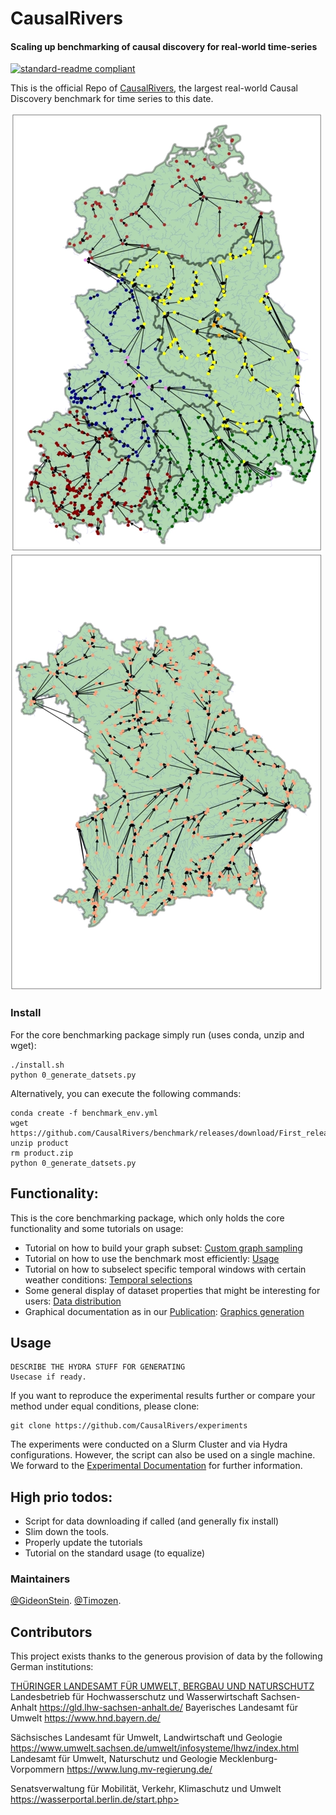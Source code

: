 
# CausalRivers  
#### Scaling up benchmarking of causal discovery for real-world time-series



[![standard-readme compliant](https://img.shields.io/badge/readme%20style-standard-brightgreen.svg?style=flat-square)](https://github.com/RichardLitt/standard-readme)

This is the official Repo of [CausalRivers](https://openreview.net/forum?id=wmV4cIbgl6), the largest real-world Causal Discovery benchmark for time series to this date.

![alt-text-1](graphics/teaser.webp "title-1") ![alt-text-2](graphics/teaser2.webp "title-2")




### Install
For the core benchmarking package simply run (uses conda, unzip and wget):
```
./install.sh
python 0_generate_datsets.py
```
Alternatively, you can execute the following commands: 
```
conda create -f benchmark_env.yml
wget https://github.com/CausalRivers/benchmark/releases/download/First_release/product.zip
unzip product
rm product.zip
python 0_generate_datsets.py
```



## Functionality:

This is the core benchmarking package, which only holds the core functionality and some tutorials on usage: 

- Tutorial on how to build your graph subset:  [Custom graph sampling](1_custom_graph_sampling.ipynb)
- Tutorial on how to use the benchmark most efficiently:  [Usage](2_tutorial_benchmarking.ipynb)
- Tutorial on how to subselect specific temporal windows with certain weather conditions: [Temporal selections](3_tutorial_subselect_weather_condition.ipynb)
- Some general display of dataset properties that might be interesting for users:  [Data distribution](4_data_distribution.ipynb)
- Graphical documentation as in our [Publication](https://openreview.net/pdf?id=wmV4cIbgl6):  [Graphics generation](graphics)


## Usage
```
DESCRIBE THE HYDRA STUFF FOR GENERATING
Usecase if ready.
```

If you want to reproduce the experimental results further or compare your method under equal conditions, please clone: 
```
git clone https://github.com/CausalRivers/experiments
```

The experiments were conducted on a Slurm Cluster and via Hydra configurations. However, the script can also be used on a single machine.
We forward to the [Experimental Documentation](https://github.com/CausalRivers/benchmark/blob/main/experiments/README.md) for further information.


## High prio todos: 

- Script for data downloading if called (and generally fix install)
- Slim down the tools.
- Properly update the tutorials
- Tutorial on the standard usage (to equalize)


### Maintainers
[@GideonStein](https://github.com/Gideon-Stein).
[@Timozen](https://github.com/Timozen).


## Contributors
This project exists thanks to the generous provision of data by the following German institutions: 

 [THÜRINGER LANDESAMT FÜR UMWELT, BERGBAU UND NATURSCHUTZ](https://tlubn.thueringen.de/)
  Landesbetrieb für Hochwasserschutz und Wasserwirtschaft Sachsen-Anhalt https://gld.lhw-sachsen-anhalt.de/
Bayerisches Landesamt für Umwelt  https://www.hnd.bayern.de/

Sächsisches Landesamt für Umwelt, Landwirtschaft und Geologie https://www.umwelt.sachsen.de/umwelt/infosysteme/lhwz/index.html
 Landesamt für Umwelt, Naturschutz und Geologie Mecklenburg-Vorpommern https://www.lung.mv-regierung.de/

Senatsverwaltung für Mobilität, Verkehr, Klimaschutz und Umwelt https://wasserportal.berlin.de/start.php>

